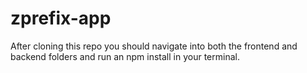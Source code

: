 # zprefix-app

After cloning this repo you should navigate into both the frontend and backend folders and run an npm install in your terminal. 

